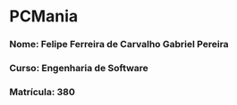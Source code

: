 # PCMania
### Nome: Felipe Ferreira de Carvalho Gabriel Pereira
### Curso: Engenharia de Software
### Matrícula: 380
